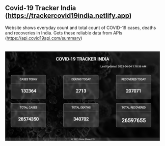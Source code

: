 ## Covid-19 Tracker India (https://trackercovid19india.netlify.app)
Website shows everyday count and total count of COVID-19 cases, deaths and recoveries in India. Gets these reliable data from APIs (https://api.covid19api.com/summary)
<br>
<br><br>
![covid](covidtracker.png)
